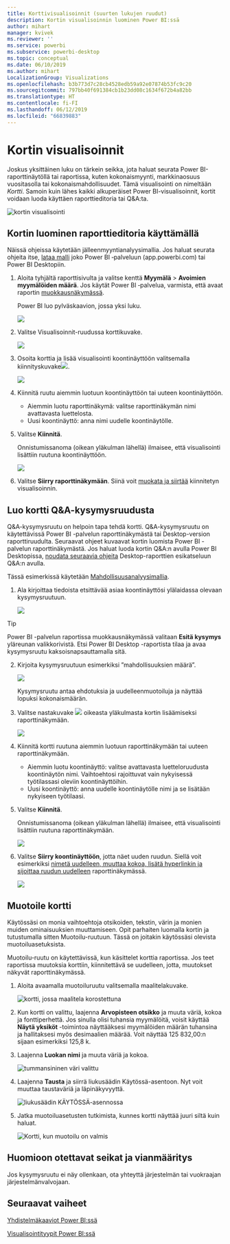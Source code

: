 ```yaml
---
title: Korttivisualisoinnit (suurten lukujen ruudut)
description: Kortin visualisoinnin luominen Power BI:ssä
author: mihart
manager: kvivek
ms.reviewer: ''
ms.service: powerbi
ms.subservice: powerbi-desktop
ms.topic: conceptual
ms.date: 06/10/2019
ms.author: mihart
LocalizationGroup: Visualizations
ms.openlocfilehash: b3b773d7c28cb4528edb59a92e07874b53fc9c20
ms.sourcegitcommit: 797bb40f691384cb1b23dd08c1634f672b4a82bb
ms.translationtype: HT
ms.contentlocale: fi-FI
ms.lasthandoff: 06/12/2019
ms.locfileid: "66839883"
---
```

# <a name="card-visualizations"></a>Kortin visualisoinnit
Joskus yksittäinen luku on tärkein seikka, jota haluat seurata Power BI-raporttinäytöllä tai raportissa, kuten kokonaismyynti, markkinaosuus vuositasolla tai kokonaismahdollisuudet. Tämä visualisointi on nimeltään *Kortti*. Samoin kuin lähes kaikki alkuperäiset Power BI-visualisoinnit, kortit voidaan luoda käyttäen raporttieditoria tai Q&A:ta.

![kortin visualisointi](media/power-bi-visualization-card/pbi-opptuntiescard.png)

## <a name="create-a-card-using-the-report-editor"></a>Kortin luominen raporttieditoria käyttämällä
Näissä ohjeissa käytetään jälleenmyyntianalyysimallia. Jos haluat seurata ohjeita itse, [lataa malli](../sample-datasets.md) joko Power BI ‑palveluun (app.powerbi.com) tai Power BI Desktopiin.   

1. Aloita tyhjältä raporttisivulta ja valitse kenttä **Myymälä** \> **Avoimien myymälöiden määrä**. Jos käytät Power BI ‑palvelua, varmista, että avaat raportin [muokkausnäkymässä](../service-interact-with-a-report-in-editing-view.md).

    Power BI luo pylväskaavion, jossa yksi luku.

   ![](media/power-bi-visualization-card/pbi-rptnumbertilechart.png)
2. Valitse Visualisoinnit-ruudussa korttikuvake.

   ![](media/power-bi-visualization-card/power-bi-templates.png)
6. Osoita korttia ja lisää visualisointi koontinäyttöön valitsemalla kiinnityskuvake![](media/power-bi-visualization-card/pbi-pintile.png).

   ![](media/power-bi-visualization-card/power-bi-pin-icon.png)
7. Kiinnitä ruutu aiemmin luotuun koontinäyttöön tai uuteen koontinäyttöön.

   * Aiemmin luotu raporttinäkymä: valitse raporttinäkymän nimi avattavasta luettelosta.
   * Uusi koontinäyttö: anna nimi uudelle koontinäytölle.
8. Valitse **Kiinnitä**.

   Onnistumissanoma (oikean yläkulman lähellä) ilmaisee, että visualisointi lisättiin ruutuna koontinäyttöön.

   ![](media/power-bi-visualization-card/power-bi-success2.png)
9. Valitse **Siirry raporttinäkymään**. Siinä voit [muokata ja siirtää](../service-dashboard-edit-tile.md) kiinnitetyn visualisoinnin.


## <a name="create-a-card-from-the-qa-question-box"></a>Luo kortti Q&A-kysymysruudusta
Q&A-kysymysruutu on helpoin tapa tehdä kortti. Q&A-kysymysruutu on käytettävissä Power BI -palvelun raporttinäkymästä tai Desktop-version raporttiruudulta. Seuraavat ohjeet kuvaavat kortin luomista Power BI -palvelun raporttinäkymästä. Jos haluat luoda kortin Q&A:n avulla Power BI Desktopissa, [noudata seuraavia ohjeita](https://powerbi.microsoft.com/blog/power-bi-desktop-december-feature-summary/#QandA) Desktop-raporttien esikatseluun Q&A:n avulla.

Tässä esimerkissä käytetään [Mahdollisuusanalyysimallia](../sample-opportunity-analysis.md).

1. Ala kirjoittaa tiedoista etsittävää asiaa koontinäyttösi ylälaidassa olevaan kysymysruutuun. 

   ![](media/power-bi-visualization-card/power-bi-q-and-a-box.png)

> [!TIP]
> Power BI -palvelun raportissa muokkausnäkymässä valitaan **Esitä kysymys** yläreunan valikkorivistä. Etsi Power BI Desktop -raportista tilaa ja avaa kysymysruutu kaksoisnapsauttamalla sitä.

2. Kirjoita kysymysruutuun esimerkiksi ”mahdollisuuksien määrä”.

   ![](media/power-bi-visualization-card/power-bi-q-and-a.png)

   Kysymysruutu antaa ehdotuksia ja uudelleenmuotoiluja ja näyttää lopuksi kokonaismäärän.  
4. Valitse nastakuvake ![](media/power-bi-visualization-card/pbi-pintile.png) oikeasta yläkulmasta kortin lisäämiseksi raporttinäkymään.

   ![](media/power-bi-visualization-card/power-bi-pin.png)
5. Kiinnitä kortti ruutuna aiemmin luotuun raporttinäkymään tai uuteen raporttinäkymään.

   * Aiemmin luotu koontinäyttö: valitse avattavasta luetteloruudusta koontinäytön nimi. Vaihtoehtosi rajoittuvat vain nykyisessä työtilassasi oleviin koontinäyttöihin.
   * Uusi koontinäyttö: anna uudelle koontinäytölle nimi ja se lisätään nykyiseen työtilaasi.
6. Valitse **Kiinnitä**.

   Onnistumissanoma (oikean yläkulman lähellä) ilmaisee, että visualisointi lisättiin ruutuna raporttinäkymään.  

   ![](media/power-bi-visualization-card/power-bi-success2.png)
7. Valitse **Siirry koontinäyttöön**, jotta näet uuden ruudun. Siellä voit esimerkiksi [nimetä uudelleen, muuttaa kokoa, lisätä hyperlinkin ja sijoittaa ruudun uudelleen](../service-dashboard-edit-tile.md) raporttinäkymässä.

   ![](media/power-bi-visualization-card/power-bi-pinned-2.png)




## <a name="format-a-card"></a>Muotoile kortti
Käytössäsi on monia vaihtoehtoja otsikoiden, tekstin, värin ja monien muiden ominaisuuksien muuttamiseen. Opit parhaiten luomalla kortin ja tutustumalla sitten Muotoilu-ruutuun. Tässä on joitakin käytössäsi olevista muotoiluasetuksista. 

Muotoilu-ruutu on käytettävissä, kun käsittelet korttia raportissa. Jos teet raportissa muutoksia korttiin, kiinnitettävä se uudelleen, jotta, muutokset näkyvät raporttinäkymässä. 

1. Aloita avaamalla muotoiluruutu valitsemalla maalitelakuvake. 

    ![kortti, jossa maalitela korostettuna](media/power-bi-visualization-card/power-bi-format-card-2.png)
2. Kun kortti on valittu, laajenna **Arvopisteen otsikko** ja muuta väriä, kokoa ja fonttiperhettä. Jos sinulla olisi tuhansia myymälöitä, voisit käyttää **Näytä yksiköt** -toimintoa näyttääksesi myymälöiden määrän tuhansina ja hallitaksesi myös desimaalien määrää. Voit näyttää 125 832,00:n sijaan esimerkiksi 125,8 k.

3.  Laajenna **Luokan nimi** ja muuta väriä ja kokoa.

    ![tummansininen väri valittu](media/power-bi-visualization-card/power-bi-card-format-2.png)

4. Laajenna **Tausta** ja siirrä liukusäädin Käytössä-asentoon.  Nyt voit muuttaa taustaväriä ja läpinäkyvyyttä.

    ![liukusäädin KÄYTÖSSÄ-asennossa](media/power-bi-visualization-card/power-bi-format-color-2.png)

5. Jatka muotoiluasetusten tutkimista, kunnes kortti näyttää juuri siltä kuin haluat. 

    ![Kortti, kun muotoilu on valmis](media/power-bi-visualization-card/power-bi-formatted-2.png)


## <a name="considerations-and-troubleshooting"></a>Huomioon otettavat seikat ja vianmääritys
Jos kysymysruutu ei näy ollenkaan, ota yhteyttä järjestelmän tai vuokraajan järjestelmänvalvojaan.    

## <a name="next-steps"></a>Seuraavat vaiheet
[Yhdistelmäkaaviot Power BI:ssä](power-bi-visualization-combo-chart.md)

[Visualisointityypit Power BI:ssä](power-bi-visualization-types-for-reports-and-q-and-a.md)
